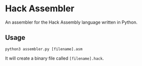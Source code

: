 # Hack Assembler
An assembler for the Hack Assembly language written in Python.

## Usage
```
python3 assembler.py [filename].asm
```
It will create a binary file called `[filename].hack`.<br>

